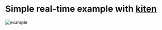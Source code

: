 # Simple real-time example with [kiten](https://github.com/zeozeozeo/kiten)

![example](https://github.com/zeozeozeo/kiten-simple/blob/main/example.gif?raw=true)
